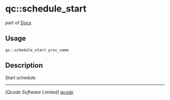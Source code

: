 qc::schedule_start
==================

part of [Docs](.)

Usage
-----
`qc::schedule_start proc_name`

Description
-----------
Start schedule

----------------------------------
*[Qcode Software Limited] [qcode]*

[qcode]: www.qcode.co.uk "Qcode Software"